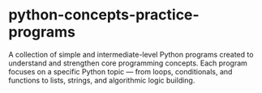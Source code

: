 # python-concepts-practice-programs
A collection of simple and intermediate-level Python programs created to understand and strengthen core programming concepts. Each program focuses on a specific Python topic — from loops, conditionals, and functions to lists, strings, and algorithmic logic building.
